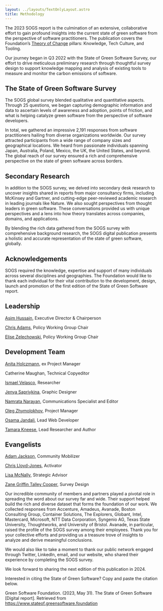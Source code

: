 ```yaml
---
layout: ../layouts/TextOnlyLayout.astro
title: Methodology
---
```



The 2023 SOGS report is the culmination of an extensive, collaborative effort to gain profound insights into the current state of green software from the perspective of software practitioners. The publication covers the Foundation’s [Theory of Change](https://greensoftware.foundation/articles/theory-of-change) pillars: Knowledge, Tech Culture, and Tooling.

  

Our journey began in Q3 2022 with the State of Green Software Survey, our effort to drive meticulous preliminary research through thoughtful survey design to support knowledge mapping and analysis of existing tools to measure and monitor the carbon emissions of software.

  

## The State of Green Software Survey

  

The SOGS global survey blended qualitative and quantitative aspects. Through 25 questions, we began capturing demographic information and data to ascertain levels of awareness and adoption, points of friction, and what is helping catalyze green software from the perspective of software developers.

  

In total, we gathered an impressive 2,191 responses from software practitioners hailing from diverse organizations worldwide. Our survey attracted participants from a wide range of company sizes and geographical locations. We heard from passionate individuals spanning Japan, Australia, Poland, Mexico, the UK, the United States, and beyond. The global reach of our survey ensured a rich and comprehensive perspective on the state of green software across borders.

  

## Secondary Research

In addition to the SOGS survey, we delved into secondary desk research to uncover insights shared in reports from major consultancy firms, including McKinsey and Gartner, and cutting-edge peer-reviewed academic research in leading journals like Nature. We also sought perspectives from thought leaders in green software. These conversations provided us with unique perspectives and a lens into how theory translates across companies, domains, and applications.

  

By blending the rich data gathered from the SOGS survey with comprehensive background research, the SOGS digital publication presents a holistic and accurate representation of the state of green software, globally.

  

## Acknowledgements

  

SOGS required the knowledge, expertise and support of many individuals across several disciplines and geographies. The Foundation would like to thank each individual for their vital contribution to the development, design, launch and promotion of the first edition of the State of Green Software report.

  

## Leadership

  

[Asim Hussain](https://www.linkedin.com/in/jawache/), Executive Director & Chairperson

[Chris Adams](https://www.linkedin.com/in/mrchrisadams/), Policy Working Group Chair

[Elise Zelechowski](https://www.linkedin.com/in/elise-zelechowski/), Policy Working Group Chair

  

## Development Team

  

[Anita Holczmann](https://www.linkedin.com/in/hanita), ex Project Manager

Catherine Maughan, Technical Copyeditor

[Ismael Velasco](https://www.linkedin.com/in/ismaelvelasco/), Researcher

[Jenya Sapriykina](https://www.linkedin.com/in/jenya-saprykina-a9781851/), Graphic Designer

[Namrata Narayan](https://www.linkedin.com/in/namratanarayan/), Communications Specialist and Editor

[Oleg Zhymolokhov](https://www.linkedin.com/in/oleg-zhymolokhov-2b742677), Project Manager

[Osama Jandali](https://www.linkedin.com/in/osamajandali/), Lead Web Developer

[Tamara Kneese](https://www.linkedin.com/in/tamara-kneese/), Lead Researcher and Author

  

## Evangelists

  

[Adam Jackson](https://www.linkedin.com/in/adampjackson/), Community Mobilizer

[Chris Lloyd-Jones](https://sealjay.com/), Activator

[Lisa McNally](https://www.linkedin.com/in/lisamcnally/), Strategic Advisor

[Zane Griffin Talley Cooper](https://www.linkedin.com/in/zanegriffintalleycooper/), Survey Design

  

Our incredible community of members and partners played a pivotal role in spreading the word about our survey far and wide. Their support helped build the rich and diverse dataset that forms the foundation of our work. We collected responses from Accenture, Amadeus, Avanade, Boston Consulting Group, Container Solutions, The Explorers, Globant, Intel, Mastercard, Microsoft, NTT Data Corporation, Syngenio AG, Texas State University, Thoughtworks, and University of Bristol. Avanade, in particular, raised the profile of the SOGS survey among their employees. Thank you for your collective efforts and providing us a treasure trove of insights to analyze and derive meaningful conclusions.

  

We would also like to take a moment to thank our public network engaged through Twitter, LinkedIn, email, and our website, who shared their experience by completing the SOGS survey.

  

We look forward to sharing the next edition of this publication in 2024.

  
  

Interested in citing the State of Green Software? Copy and paste the citation below.

  

Green Software Foundation. (2023, May 31). The State of Green Software [Digital report]. Retrieved from https://www.stateof.greensoftware.foundation